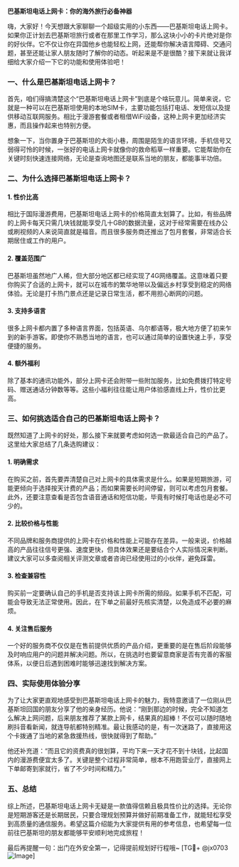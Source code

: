 **巴基斯坦电话上网卡：你的海外旅行必备神器**

嗨，大家好！今天想跟大家聊聊一个超级实用的小东西——巴基斯坦电话上网卡。如果你正计划去巴基斯坦旅行或者在那里工作学习，那么这块小小的卡片绝对是你的好伙伴。它不仅让你在异国他乡也能轻松上网，还能帮你解决语言障碍、交通问题，甚至还能让家人朋友随时了解你的动态。听起来是不是很酷？接下来就让我详细给大家介绍一下它的功能和使用体验吧！

### 一、什么是巴基斯坦电话上网卡？

首先，咱们得搞清楚这个“巴基斯坦电话上网卡”到底是个啥玩意儿。简单来说，它就是一种可以在巴基斯坦使用的本地SIM卡，主要功能包括打电话、发短信以及提供移动互联网服务。相比于漫游套餐或者租借WiFi设备，这种上网卡更加经济实惠，而且操作起来也特别方便。

想象一下，当你置身于巴基斯坦的大街小巷，周围是陌生的语言环境，手机信号又弱得可怜的时候，一张好的电话上网卡就像你的救命稻草一样重要。它能帮助你在关键时刻快速连接网络，无论是查询地图还是联系当地的朋友，都能事半功倍。

### 二、为什么选择巴基斯坦电话上网卡？

#### 1. **性价比高**
   相比于国际漫游费用，巴基斯坦电话上网卡的价格简直太划算了。比如，有些品牌的上网卡每天只需几块钱就能享受几十GB的数据流量，这对于经常需要在线办公或刷视频的人来说简直就是福音。而且很多服务商还推出了包月套餐，非常适合长期居住或工作的用户。

#### 2. **覆盖范围广**
   巴基斯坦虽然地广人稀，但大部分地区都已经实现了4G网络覆盖。这意味着只要你购买了合适的上网卡，就可以在城市的繁华地带以及偏远乡村享受到稳定的网络体验。无论是打卡热门景点还是记录日常生活，都不用担心断网的问题。

#### 3. **支持多语言**
   很多上网卡都内置了多种语言界面，包括英语、乌尔都语等，极大地方便了初来乍到的新手游客。即使你不熟悉当地的语言，也可以通过简单的设置快速上手，享受便捷的服务。

#### 4. **额外福利**
   除了基本的通讯功能外，部分上网卡还会附带一些附加服务，比如免费拨打特定号码、赠送通话分钟数等等。这些小福利往往能让用户体验感直线上升，性价比更高。

### 三、如何挑选适合自己的巴基斯坦电话上网卡？

既然知道了上网卡的好处，那么接下来就要考虑如何选一款最适合自己的产品了。这里给大家总结了几条选购建议：

#### 1. **明确需求**
   在购买之前，首先要弄清楚自己对上网卡的具体需求是什么。如果是短期旅游，可能更倾向于选择按天计费的产品；而如果需要长时间停留，则可以考虑包月套餐。此外，还要注意查看是否包含语音通话和短信功能，毕竟有时候打电话也是必不可少的。

#### 2. **比较价格与性能**
   不同品牌和服务商提供的上网卡在价格和性能上可能存在差异。一般来说，价格越高的产品往往信号更强、速度更快，但具体效果还是要结合个人实际情况来判断。建议大家可以多查阅相关评测文章或者咨询已经使用过的小伙伴，避免踩雷。

#### 3. **检查兼容性**
   购买前一定要确认自己的手机是否支持该上网卡所需的频段。如果手机不匹配，可能会导致无法正常使用。因此，在下单之前最好先核实清楚，以免造成不必要的麻烦。

#### 4. **关注售后服务**
   一个好的服务商不仅仅是在售前提供优质的产品介绍，更重要的是在售后阶段能够及时响应用户的问题并解决问题。所以，在挑选时也要留意商家是否有完善的客服体系，以便日后遇到困难时能够迅速找到解决方案。

### 四、实际使用体验分享

为了让大家更直观地感受到巴基斯坦电话上网卡的魅力，我特意邀请了一位刚从巴基斯坦回国的朋友分享了他的亲身经历。他说：“刚到那边的时候，完全不知道怎么解决上网问题，后来朋友推荐了某款上网卡，结果真的超棒！不仅可以随时随地刷抖音看新闻，就连导航都特别精准。最让我感动的是，有一次迷路了，直接用这个卡拨通了当地的紧急救援热线，很快就得到了帮助。”

他还补充道：“而且它的资费真的很划算，平均下来一天才花不到十块钱，比起国内的漫游费便宜太多了。关键是整个过程非常简单，根本不用跑营业厅，直接网上下单邮寄到家就行，省了不少时间和精力。”

### 五、总结

综上所述，巴基斯坦电话上网卡无疑是一款值得信赖且极具性价比的选择。无论你是短期游客还是长期居民，只要合理规划预算并做好前期准备工作，就能轻松享受到高质量的通信服务。希望这篇介绍能为大家提供有用的参考信息，也希望每一位前往巴基斯坦的朋友都能够平安顺利地完成旅程！

最后再提醒一句：出门在外安全第一，记得提前规划好行程哦~ [TG💪+ @jx0703 ![Image](https://github.com/user-attachments/assets/dbca1d08-cadb-493c-b0ec-ad6f7a83f270)]